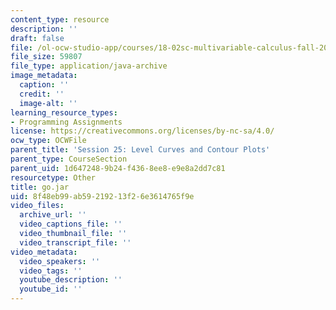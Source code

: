 ```yaml
---
content_type: resource
description: ''
draft: false
file: /ol-ocw-studio-app/courses/18-02sc-multivariable-calculus-fall-2010/8f48eb99ab59219213f26e3614765f9e_go.jar
file_size: 59807
file_type: application/java-archive
image_metadata:
  caption: ''
  credit: ''
  image-alt: ''
learning_resource_types:
- Programming Assignments
license: https://creativecommons.org/licenses/by-nc-sa/4.0/
ocw_type: OCWFile
parent_title: 'Session 25: Level Curves and Contour Plots'
parent_type: CourseSection
parent_uid: 1d647248-9b24-f436-8ee8-e9e8a2dd7c81
resourcetype: Other
title: go.jar
uid: 8f48eb99-ab59-2192-13f2-6e3614765f9e
video_files:
  archive_url: ''
  video_captions_file: ''
  video_thumbnail_file: ''
  video_transcript_file: ''
video_metadata:
  video_speakers: ''
  video_tags: ''
  youtube_description: ''
  youtube_id: ''
---
```


